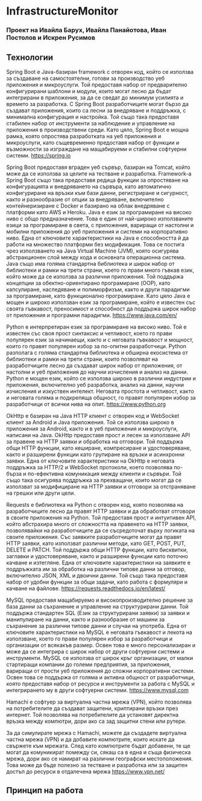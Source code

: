 # InfrastructureMonitor
### Проект на Ивайла Барух, Ивайла Панайотова, Иван Постолов и Искрен Русимов

## Технологии
Spring Boot е Java-базиран framework с отворен код, който се използва за създаване на самостоятелни, готови за производство уеб приложения и микроуслуги. Той предоставя набор от предварително конфигурирани шаблони и модули, които могат лесно да бъдат интегрирани в приложения, за да се сведат до минимум усилията и времето за разработка.
С Spring Boot разработчиците могат бързо да създават приложения, които са лесни за внедряване и поддръжка, с минимална конфигурация и настройка. Той също така предоставя стабилен набор от инструменти за наблюдение и управление на приложения в производствени среди.
Като цяло, Spring Boot е мощна рамка, която опростява разработката на уеб приложения и микроуслуги, като същевременно предоставя набор от функции и възможности за изграждане на мащабируеми и стабилни софтуерни системи.
https://spring.io

Spring Boot предоставя вграден уеб сървър, базиран на Tomcat, който може да се използва за целите на тестване и разработка.
Framework-а Spring Boot също така предоставя редица функции за опростяване на конфигурацията и внедряването на сървъра, като автоматично конфигуриране на връзки към бази данни, регистриране и сигурност, както и разнообразие от опции за внедряване, включително контейнеризиране с Docker и базирано на облак внедряване с платформи като AWS и Heroku.
Java е език за програмиране на високо ниво с общо предназначение. Това е един от най-широко използваните езици за програмиране в света, с приложения, вариращи от настолни и мобилни приложения до уеб приложения и системи на корпоративно ниво.
Една от ключовите характеристики на Java е способността й да работи на множество платформи без модификация. Това се постига чрез използването на Java Virtual Machine (JVM), която осигурява абстракционен слой между кода и основната операционна система.
Java също има голяма стандартна библиотека и широк набор от библиотеки и рамки на трети страни, което го прави много гъвкав език, който може да се използва за различни приложения. Той поддържа концепции за обектно-ориентирано програмиране (OOP), като капсулиране, наследяване и полиморфизъм, както и други парадигми за програмиране, като функционално програмиране.
Като цяло Java е мощен и широко използван език за програмиране, който е известен със своята гъвкавост, преносимост и способност да поддържа широк набор от приложения и програмни парадигми.
https://www.java.com/en/

Python е интерпретиран език за програмиране на високо ниво. Той е известен със своя прост синтаксис и четливост, което го прави популярен език за начинаещи, както и с неговата гъвкавост и мощност, които го правят популярен избор за по-опитни разработчици.
Python разполага с голяма стандартна библиотека и обширна екосистема от библиотеки и рамки на трети страни, които позволяват на разработчиците лесно да създават широк набор от приложения, от настолни и уеб приложения до научни изчисления и анализ на данни.
Python е мощен език, който се използва широко в различни индустрии и приложения, включително уеб разработка, анализ на данни, научни изчисления и изкуствен интелект. Неговата простота и четливост, както и неговата голяма и подкрепяща общност, го правят популярен избор за разработчици от всички нива на опит.
https://www.python.org

OkHttp е базиран на Java HTTP клиент с отворен код и WebSocket клиент за Android и Java приложения. Той  се използва широко в приложения за Android, както и в уеб приложения и микроуслуги, написани на Java.
OkHttp предоставя прост и лесен за използване API за правене на HTTP заявки и обработка на отговори. Той поддържа общи HTTP функции, като кеширане, компресиране и удостоверяване, както и разширени функции като групиране на връзки и асинхронни заявки.
Една от ключовите характеристики на OkHttp е неговата поддръжка за HTTP/2 и WebSocket протоколи, което позволява по-бърза и по-ефективна комуникация между клиенти и сървъри. Той също така осигурява поддръжка за прехващачи, които могат да се използват за модифициране на HTTP заявки и отговори за отстраняване на грешки или други цели.

Requests е библиотека на Python с отворен код, която позволява на разработчиците лесно да правят HTTP заявки и да обработват отговори в своите приложения на Python. Той предоставя прост и интуитивен API, който абстрахира много от сложността на правенето на HTTP заявки, позволявайки на разработчиците да се съсредоточат върху логиката на своите приложения.
Със заявките разработчиците могат да правят HTTP заявки, като използват различни методи, като GET, POST, PUT, DELETE и PATCH. Той поддържа общи HTTP функции, като бисквитки, заглавки и удостоверяване, както и разширени функции като поточно качване и изтегляне.
Една от ключовите характеристики на заявките е поддръжката им за обработка на различни типове данни за отговор, включително JSON, XML и двоични данни. Той също така предоставя набор от удобни функции за общи задачи, като работа с формуляри и качване на файлове.
https://requests.readthedocs.io/en/latest/

MySQL предоставя мащабируемо и високопроизводително решение за база данни за съхранение и управление на структурирани данни. Той поддържа стандартен SQL (Език за структурирани заявки) за заявки и манипулиране на данни, както и разнообразие от машини за съхранение за различни типове данни и случаи на употреба.
Една от ключовите характеристики на MySQL е неговата гъвкавост и лекота на използване, което го прави популярен избор за разработчици и организации от всякакъв размер. Освен това е много персонализиран и може да се интегрира с широк набор от други софтуерни системи и инструменти.
MySQL се използва от широк кръг организации, от малки стартиращи компании до големи предприятия, за приложения, вариращи от прости уеб приложения до сложни корпоративни системи. Освен това се поддържа от голяма и активна общност от разработчици, която предоставя набор от ресурси и инструменти за работа с MySQL и интегрирането му в други софтуерни системи.
https://www.mysql.com

Hamachi е софтуер за виртуална частна мрежа (VPN), който позволява на потребителите да създават защитени, криптирани връзки през интернет. Той позволява на потребителите да установят директна връзка между компютри, дори ако са зад защитни стени или рутери.

За да симулирате мрежа с Hamachi, можете да създадете виртуална частна мрежа (VPN) и да добавите компютрите, които искате да свържете към мрежата. След като компютрите бъдат добавени, те ще могат да комуникират помежду си, сякаш са в една и съща физическа мрежа, дори ако се намират на различни географски местоположения. Това може да бъде полезно за тестване и разработка или за защитен достъп до ресурси в отдалечена мрежа
https://www.vpn.net/

## Принцип на работа
